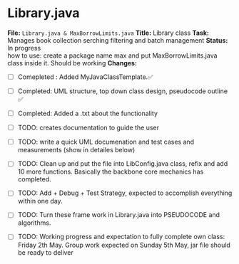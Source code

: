 # Library.java
**File:** `Library.java & MaxBorrowLimits.java`
**Title:** Library class
**Task:**  Manages book collection serching filtering and batch management
**Status:** In progress   
how to use: 
create a package name max and put MaxBorrowLimits.java class inside it. Should be working 
**Changes:**  
- [ ] Comepleted : Added MyJavaClassTemplate.✅
- [ ] Completed: UML structure, top down class design, pseudocode outline  ✅
- [ ] Completed: Added a .txt about the functionality
- [ ] TODO: creates documentation to guide the user 
- [ ] TODO: write a quick UML documenation and test cases and measurements (show in detailes below)
- [ ] TODO: Clean up and put the file into LibConfig.java class, refix and add 10 more functions. Basically the backbone core mechanics has completed.
- [ ] TODO: Add + Debug + Test Strategy, expected to accomplish everything within one day.
- [ ] TODO: Turn these frame work in Library.java into PSEUDOCODE and algorithms.
- [ ] TODO: Working progress and expectation to fully complete own class: Friday 2th May. Group work expected on Sunday 5th May, jar file should be ready to deliver
  
      


